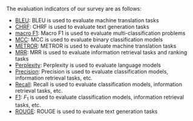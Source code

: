 The evaluation indicators of our survey are as follows:
- [BLEU](pdf/BLEU.pdf): BLEU is used to evaluate machine translation tasks
- [CHRF](./pdf/CHRF.pdf): CHRF is used to evaluate text generation tasks
- [macro F1](./pdf/macro_F1.pdf): Macro F1 is used to evaluate multi-classification problems
- [MCC](./pdf/MCC.pdf): MCC is used to evaluate binary classification models
- [METROR](./pdf/METROR.pdf): METROR is used to evaluate machine translation tasks
- [MRR](./pdf/MRR.pdf): MRR is used to evaluate information retrieval tasks and ranking tasks
- [Perplexity](./pdf/Perplexity.pdf): Perplexity is used to evaluate language models
- [Precision](./pdf/Precision,Recall,F1.pdf): Precision is used to evaluate classification models, information retrieval tasks, etc.
- [Recall](./pdf/Precision,Recall,F1.pdf): Recall is used to evaluate classification models, information retrieval tasks, etc.
- [F1](./pdf/Precision,Recall,F1.pdf): $F_1$ is used to evaluate classification models, information retrieval tasks, etc.
- [ROUGE](./pdf/ROUGE.pdf): ROUGE is used to evaluate text generation tasks